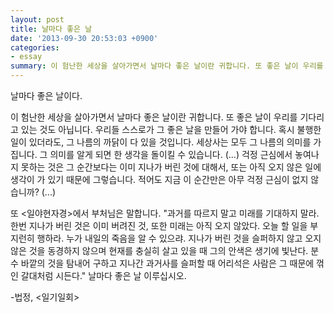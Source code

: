 ```yaml
---
layout: post
title: 날마다 좋은 날
date: '2013-09-30 20:53:03 +0900'
categories:
- essay
summary: 이 험난한 세상을 살아가면서 날마다 좋은 날이란 귀합니다. 또 좋은 날이 우리를 기다리고 있는 것도 아닙니다. 우리들 스스로가 그 좋은 날을 만들어 가야 합니다. 혹시 불행한 일이 있더라도, 그 나름의 까닭이 다 있을 것입니다. 세상사는 모두 그 나름의 의미를 가집니다. 그 의미를 알게 되면 한 생각을 돌이킬 수 있습니다.
---
```

날마다 좋은 날이다. 

이 험난한 세상을 살아가면서 날마다 좋은 날이란 귀합니다. 또 좋은 날이 우리를 기다리고 있는 것도 아닙니다. 우리들 스스로가 그 좋은 날을 만들어 가야 합니다. 혹시 불행한 일이 있더라도, 그 나름의 까닭이 다 있을 것입니다. 세상사는 모두 그 나름의 의미를 가집니다. 그 의미를 알게 되면 한 생각을 돌이킬 수 있습니다. (...) 걱정 근심에서 놓여나지 못하는 것은 그 순간보다는 이미 지나가 버린 것에 대해서, 또는 아직 오지 않은 일에 생각이 가 있기 때문에 그렇습니다. 적어도 지금 이 순간만은 아무 걱정 근심이 없지 않습니까? (...)

또 <일야현자경>에서 부처님은 말합니다.
"과거를 따르지 말고 미래를 기대하지 말라. 한번 지나가 버린 것은 이미 버려진 것, 또한 미래는 아직 오지 않았다. 오늘 할 일을 부지런히 행하라. 누가 내일의 죽음을 알 수 있으랴. 지나가 버린 것을 슬퍼하지 않고 오지 않은 것을 동경하지 않으며 현재를 충실히 살고 있을 때 그의 안색은 생기에 빛난다. 분수 바깥의 것을 탐내어 구하고 지나간 과거사를 슬퍼할 때 어리석은 사람은 그 때문에 꺾인 갈대처럼 시든다." 날마다 좋은 날 이루십시오.

-법정, <일기일회>
